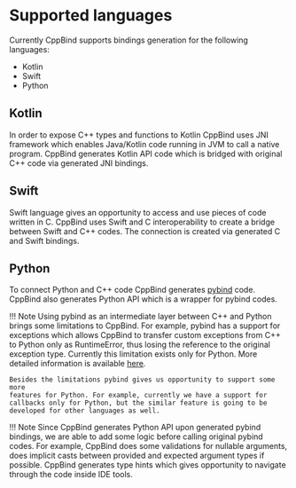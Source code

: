 # Supported languages

Currently CppBind supports bindings generation for the following
languages:

-   Kotlin
-   Swift
-   Python

## Kotlin

In order to expose C++ types and functions to Kotlin CppBind uses JNI
framework which enables Java/Kotlin code running in JVM to call a native
program. CppBind generates Kotlin API code which is bridged with
original C++ code via generated JNI bindings.

## Swift

Swift language gives an opportunity to access and use pieces of code
written in C. CppBind uses Swift and C interoperability to create a
bridge between Swift and C++ codes. The connection is created via
generated C and Swift bindings.

## Python

To connect Python and C++ code CppBind generates
[pybind](https://github.com/pybind/pybind11) code. CppBind also
generates Python API which is a wrapper for pybind codes.

!!! Note
    Using pybind as an intermediate layer between C++ and Python brings some
    limitations to CppBind. For example, pybind has a support for exceptions
    which allows CppBind to transfer custom exceptions from C++ to Python
    only as RuntimeError, thus losing the reference to the original
    exception type. Currently this limitation exists only for Python. More
    detailed information is available [here](../03_get_started/05_exception_handling.md).

    Besides the limitations pybind gives us opportunity to support some more
    features for Python. For example, currently we have a support for
    callbacks only for Python, but the similar feature is going to be
    developed for other languages as well.

!!! Note
    Since CppBind generates Python API upon generated pybind bindings, we
    are able to add some logic before calling original pybind codes. For
    example, CppBind does some validations for nullable arguments, does
    implicit casts between provided and expected argument types if possible.
    CppBind generates type hints which gives opportunity to navigate through
    the code inside IDE tools.
